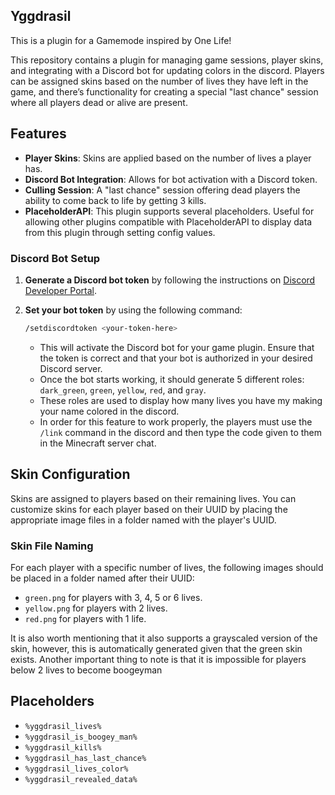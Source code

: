 ## Yggdrasil

This is a plugin for a Gamemode inspired by One Life!

This repository contains a plugin for managing game sessions, player skins, and integrating with a Discord bot for updating colors in the discord. Players can be assigned skins based on the number of lives they have left in the game, and there’s functionality for creating a special "last chance" session where all players dead or alive are present.

## Features

- **Player Skins**: Skins are applied based on the number of lives a player has.
- **Discord Bot Integration**: Allows for bot activation with a Discord token.
- **Culling Session**: A "last chance" session offering dead players the ability to come back to life by getting 3 kills.
- **PlaceholderAPI**: This plugin supports several placeholders. Useful for allowing other plugins compatible with PlaceholderAPI to display data from this plugin through setting config values.

### Discord Bot Setup

1. **Generate a Discord bot token** by following the instructions on [Discord Developer Portal](https://discord.com/developers/docs/intro).
2. **Set your bot token** by using the following command:

    ```bash
    /setdiscordtoken <your-token-here>
    ```

   - This will activate the Discord bot for your game plugin. Ensure that the token is correct and that your bot is authorized in your desired Discord server.
   - Once the bot starts working, it should generate 5 different roles: `dark_green`, `green`, `yellow`, `red`, and `gray`.
   - These roles are used to display how many lives you have my making your name colored in the discord.
   - In order for this feature to work properly, the players must use the `/link` command in the discord and then type the code given to them in the Minecraft server chat.

## Skin Configuration

Skins are assigned to players based on their remaining lives. You can customize skins for each player based on their UUID by placing the appropriate image files in a folder named with the player's UUID.

### Skin File Naming

For each player with a specific number of lives, the following images should be placed in a folder named after their UUID:

- `green.png` for players with 3, 4, 5 or 6 lives.
- `yellow.png` for players with 2 lives.
- `red.png` for players with 1 life.

It is also worth mentioning that it also supports a grayscaled version of the skin, however, this is automatically generated given that the green skin exists.
Another important thing to note is that it is impossible for players below 2 lives to become boogeyman

## Placeholders

- `%yggdrasil_lives%`
- `%yggdrasil_is_boogey_man%`
- `%yggdrasil_kills%`
- `%yggdrasil_has_last_chance%`
- `%yggdrasil_lives_color%`
- `%yggdrasil_revealed_data%`

